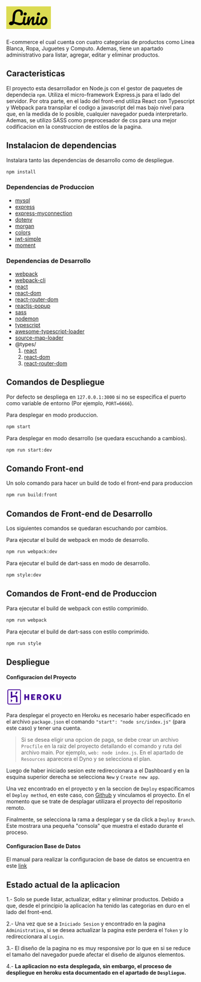# ![Linio](https://github.com/LuisGH1234/reto_sonr/blob/master/readme-sources/logo.PNG?raw=true)

E-commerce el cual cuenta con cuatro categorias de productos como Linea Blanca, Ropa, Juguetes y Computo. Ademas, tiene un apartado administrativo para listar, agregar, editar y eliminar productos. 

## Caracteristicas

El proyecto esta desarrollador en Node.js con el gestor de paquetes de dependecia `npm`. Utiliza el micro-framework Express.js para el lado del servidor. Por otra parte, en el lado del front-end utiliza React con Typescript y Webpack para transpilar el codigo a javascript del mas bajo nivel para que, en la medida de lo posible, cualquier navegador pueda interpretarlo. Ademas, se utilizo SASS como preprocesador de css para una mejor codificacion en la construccion de estilos de la pagina.

## Instalacion de dependencias

Instalara tanto las dependencias de desarrollo como de despliegue.
```bash
npm install
```

### Dependencias de Produccion

- [mysql](https://github.com/mysqljs/mysql#readme)
- [express](https://github.com/expressjs/express)
- [express-myconnection](https://github.com/pwalczyszyn/express-myconnection)
- [dotenv](https://github.com/motdotla/dotenv)
- [morgan](https://github.com/expressjs/morgan)
- [colors](https://github.com/Marak/colors.js)
- [jwt-simple](https://github.com/hokaccha/node-jwt-simple)
- [moment](http://momentjs.com/)

### Dependencias de Desarrollo

- [webpack](https://github.com/webpack/webpack)
- [webpack-cli](https://github.com/webpack/webpack-cli)
- [react](https://github.com/facebook/react)
- [react-dom](https://github.com/facebook/react/tree/master/packages/react-dom)
- [react-router-dom](https://github.com/ReactTraining/react-router/tree/master/packages/react-router-dom)
- [reactjs-popup](https://github.com/yjose/reactjs-popup)
- [sass](https://github.com/sass/dart-sass)
- [nodemon](https://github.com/remy/nodemon)
- [typescript](https://link)
- [awesome-typescript-loader](https://link)
- [source-map-loader](https://link)
- @types/
    1. [react](https://www.npmjs.com/package/@types/react)
    2. [react-dom](https://www.npmjs.com/package/@types/react-dom)
    3. [react-router-dom](https://www.npmjs.com/package/@types/react-router-dom)

## Comandos de Despliegue

Por defecto se despliega en `127.0.0.1:3000` si no se especifica el puerto como variable de entorno (Por ejemplo, `PORT=6666`).

Para desplegar en modo produccion.
```bash
npm start
```
Para desplegar en modo desarrollo (se quedara escuchando a cambios).
```bash
npm run start:dev
```

## Comando Front-end

Un solo comando para hacer un build de todo el front-end para produccion
```bash
npm run build:front
```

## Comandos de Front-end de Desarrollo

Los siguientes comandos se quedaran escuchando por cambios.

Para ejecutar el build de webpack en modo de desarrollo.
```bash
npm run webpack:dev
```

Para ejecutar el build de dart-sass en modo de desarrollo.
```bash
npm style:dev
```
## Comandos de Front-end de Produccion

Para ejecutar el build de webpack con estilo comprimido.
```bash
npm run webpack
```

Para ejecutar el build de dart-sass con estilo comprimido.
```bash
npm run style
```

## Despliegue

#### Configuracion del Proyecto

![Heroku](https://github.com/LuisGH1234/reto_sonr/blob/master/readme-sources/heroku.PNG?raw=true)

Para desplegar el proyecto en Heroku es necesario haber especificado en el archivo `package.json` el comando `"start": "node src/index.js"` (para este caso) y tener una cuenta.

> Si se desea eligir una opcion de paga, se debe crear un archivo `Procfile` en la raiz del proyecto detallando el comando y ruta del archivo main. Por ejemplo, `web: node index.js`.
En el apartado de `Resources` aparecera el Dyno y se selecciona el plan.

Luego de haber iniciado sesion este redireccionara a el Dashboard y en la esquina superior derecha se selecciona `New` y `Create new app`.

Una vez encontrado en el proyecto y en la seccion de `Deploy` espacificamos el `Deploy method`, en este caso, con [Github](https://github.com/) y vinculamos el proyecto. En el momento que se trate de desplagar utilizara el proyecto del repositorio remoto.

Finalmente, se selecciona la rama a desplegar y se da click a `Deploy Branch`. Este mostrara una pequeña "consola" que muestra el estado durante el proceso.

#### Configuracion Base de Datos

El manual para realizar la configuracion de base de datos se encuentra en este [link](https://upcedupe-my.sharepoint.com/:b:/g/personal/u201516808_upc_edu_pe/EWH-3wtd7ENNkuX-rEsl2ZEB9osBEHNL_Xv6G7ysIhMhDQ?e=5tnsKS)


## Estado actual de la aplicacion

1.- Solo se puede listar, actualizar, editar y eliminar productos. Debido a que, desde el principio la aplicacion ha tenido las categorias en duro en el lado del front-end.

2.- Una vez que se a `Iniciado Sesion` y encontrado en la pagina `Administrativa`, si se desea actualizar la pagina este perdera el `Token` y lo redireccionara al `Login`.

3.- El diseño de la pagina no es muy responsive por lo que en si se reduce el tamaño del navegador puede afectar el diseño de algunos elementos.

4.- **La aplicacion no esta desplegada, sin embargo, el proceso de despliegue en heroku esta documentado en el apartado de `Despliegue`.**

